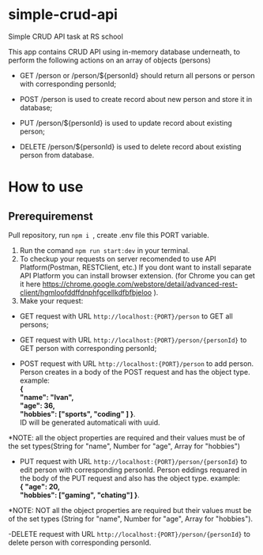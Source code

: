 # simple-crud-api
Simple CRUD API task at RS school

This app contains CRUD API using in-memory database underneath, to perform the following actions on an array of objects (persons)

- GET /person or /person/${personId} should return all persons or person with corresponding personId;

- POST /person is used to create record about new person and store it in database;

- PUT /person/${personId} is used to update record about existing person;
 
- DELETE /person/${personId} is used to delete record about existing person from database.

# How to use

## Prerequiremenst 
 Pull repository, run ```npm i ```, create .env file this PORT variable. 
1. Run the comand `npm run start:dev` in your terminal.
2. To checkup your requests on server recomended to use API Platform(Postman, RESTClient, etc.) If you  dont want to install separate API Platform you can install browser extension.
(for Chrome you can get it here https://chrome.google.com/webstore/detail/advanced-rest-client/hgmloofddffdnphfgcellkdfbfbjeloo ).
3. Make your request:

- GET request with URL `http://localhost:{PORT}/person` to GET all persons;

- GET request with URL `http://localhost:{PORT}/person/{personId}` to GET person with corresponding personId;

- POST request with URL `http://localhost:{PORT}/person` to add person.  
    Person creates in a body of the POST request and has the object type.
    example:  
        **{   
                "name": "Ivan",  
                "age": 36,  
                "hobbies": ["sports", "coding" ] 
                }**.  
ID will be generated automaticali with uuid.

*NOTE: all the object properties are required and their values must be of the set types(String for "name", Number for "age", Array for "hobbies")

- PUT request with URL `http://localhost:{PORT}/person/{personId}` to edit person with corresponding personId. 
    Person eddings requared in the body of the PUT request and also has the object type.
    example:  
        **{ 
                "age": 20,  
                "hobbies": ["gaming", "chating"] 
                }**.  

*NOTE: NOT all the object properties are required but their values must be of the set types (String for "name", Number for "age", Array for "hobbies").

-DELETE request with URL `http://localhost:{PORT}/person/{personId}` to delete person with corresponding personId.













